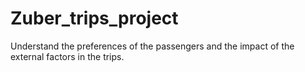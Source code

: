 # Zuber_trips_project
Understand the preferences of the passengers and the impact of the external factors in the trips.
